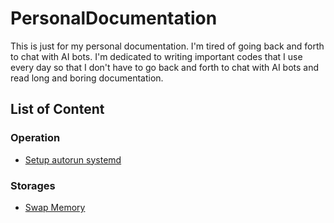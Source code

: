 # PersonalDocumentation

This is just for my personal documentation. I'm tired of going back and forth to chat with AI bots. I'm dedicated to writing important codes that I use every day so that I don't have to go back and forth to chat with AI bots and read long and boring documentation.

## List of Content

### Operation

- [Setup autorun systemd](Operation/systemd-autorun.md)


### Storages

- [Swap Memory](Storages/SwapMemory.md)